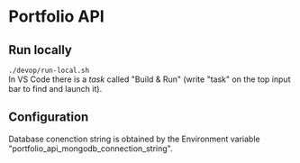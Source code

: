 # Portfolio API

## Run locally

``./devop/run-local.sh``  
In VS Code there is a _task_ called "Build & Run" (write "task" on the top input bar to find and launch it).  


## Configuration

Database conenction string is obtained by the Environment variable "portfolio_api_mongodb_connection_string".  
